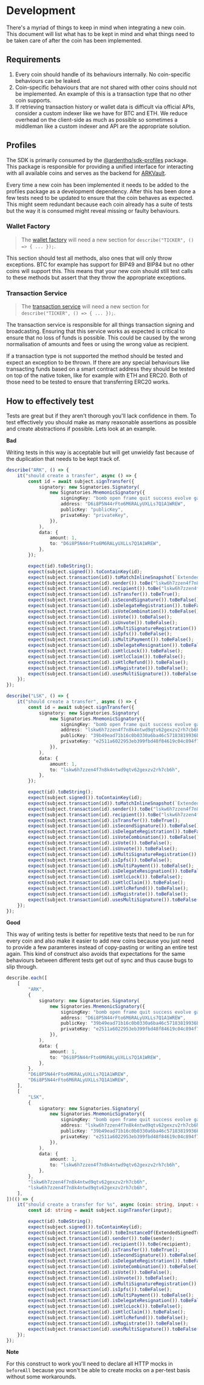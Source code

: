 # Development

There's a myriad of things to keep in mind when integrating a new coin. This document will list what has to be kept in mind and what things need to be taken care of after the coin has been implemented.

## Requirements

1. Every coin should handle of its behaviours internally. No coin-specific behaviours can be leaked.
2. Coin-specific behaviours that are not shared with other coins should not be implemented. An example of this is a transaction type that no other coin supports.
3. If retrieving transaction history or wallet data is difficult via official APIs, consider a custom indexer like we have for BTC and ETH. We reduce overhead on the client-side as much as possible so sometimes a middleman like a custom indexer and API are the appropriate solution.

## Profiles

The SDK is primarily consumed by the [@ardenthq/sdk-profiles](https://github.com/ArdentHQ/profiles) package. This package is responsible for providing a unified interface for interacting with all available coins and serves as the backend for [ARKVault](https://github.com/ArdentHQ/wallet).

Every time a new coin has been implemented it needs to be added to the profiles package as a development dependency. After this has been done a few tests need to be updated to ensure that the coin behaves as expected. This might seem redundant because each coin already has a suite of tests but the way it is consumed might reveal missing or faulty behaviours.

### Wallet Factory

> The [wallet factory](https://github.com/ArdentHQ/profiles/blob/master/source/wallet.factory.test.ts) will need a new section for `describe("TICKER", () => { ... });`.

This section should test all methods, also ones that will only throw exceptions. BTC for example has support for BIP49 and BIP84 but no other coins will support this. This means that your new coin should still test calls to these methods but assert that they throw the appropriate exceptions.

### Transaction Service

> The [transaction service](https://github.com/ArdentHQ/profiles/blob/master/source/wallet-transaction.service.test.ts) will need a new section for `describe("TICKER", () => { ... });`.

The transaction service is responsible for all things transaction signing and broadcasting. Ensuring that this service works as expected is critical to ensure that no loss of funds is possible. This could be caused by the wrong normalisation of amounts and fees or using the wrong value as recipient.

If a transaction type is not supported the method should be tested and expect an exception to be thrown. If there are any special behaviours like transacting funds based on a smart contract address they should be tested on top of the native token, like for example with ETH and ERC20. Both of those need to be tested to ensure that transferring ERC20 works.

## How to effectively test

Tests are great but if they aren't thorough you'll lack confidence in them. To test effectively you should make as many reasonable assertions as possible and create abstractions if possible. Lets look at an example.

**Bad**

Writing tests in this way is acceptable but will get unwieldy fast because of the duplication that needs to be kept track of.

```ts
describe("ARK", () => {
	it("should create a transfer", async () => {
		const id = await subject.signTransfer({
			signatory: new Signatories.Signatory(
				new Signatories.MnemonicSignatory({
					signingKey: "bomb open frame quit success evolve gain donate prison very rent later",
					address: "D6i8P5N44rFto6M6RALyUXLLs7Q1A1WREW",
					publicKey: "publicKey",
					privateKey: "privateKey",
				}),
			),
			data: {
				amount: 1,
				to: "D6i8P5N44rFto6M6RALyUXLLs7Q1A1WREW",
			},
		});

		expect(id).toBeString();
		expect(subject.signed()).toContainKey(id);
		expect(subject.transaction(id)).toMatchInlineSnapshot(`ExtendedSignedTransactionData {}`);
		expect(subject.transaction(id).sender()).toBe("lskw6h7zzen4f7n8k4ntwd9qtv62gexzv2rh7cb6h");
		expect(subject.transaction(id).recipient()).toBe("lskw6h7zzen4f7n8k4ntwd9qtv62gexzv2rh7cb6h");
		expect(subject.transaction(id).isTransfer()).toBeTrue();
		expect(subject.transaction(id).isSecondSignature()).toBeFalse();
		expect(subject.transaction(id).isDelegateRegistration()).toBeFalse();
		expect(subject.transaction(id).isVoteCombination()).toBeFalse();
		expect(subject.transaction(id).isVote()).toBeFalse();
		expect(subject.transaction(id).isUnvote()).toBeFalse();
		expect(subject.transaction(id).isMultiSignatureRegistration()).toBeFalse();
		expect(subject.transaction(id).isIpfs()).toBeFalse();
		expect(subject.transaction(id).isMultiPayment()).toBeFalse();
		expect(subject.transaction(id).isDelegateResignation()).toBeFalse();
		expect(subject.transaction(id).isHtlcLock()).toBeFalse();
		expect(subject.transaction(id).isHtlcClaim()).toBeFalse();
		expect(subject.transaction(id).isHtlcRefund()).toBeFalse();
		expect(subject.transaction(id).isMagistrate()).toBeFalse();
		expect(subject.transaction(id).usesMultiSignature()).toBeFalse();
	});
});

describe("LSK", () => {
	it("should create a transfer", async () => {
		const id = await subject.signTransfer({
			signatory: new Signatories.Signatory(
				new Signatories.MnemonicSignatory({
					signingKey: "bomb open frame quit success evolve gain donate prison very rent later",
					address: "lskw6h7zzen4f7n8k4ntwd9qtv62gexzv2rh7cb6h",
					publicKey: "39b49ead71b16c0b0330a6ba46c57183819936bfdf789dfd2452df4dc04f5a2a",
					privateKey: "e2511a6022953eb399fbd48f84619c04c894f735aee107b02a7690075ae67617",
				}),
			),
			data: {
				amount: 1,
				to: "lskw6h7zzen4f7n8k4ntwd9qtv62gexzv2rh7cb6h",
			},
		});

		expect(id).toBeString();
		expect(subject.signed()).toContainKey(id);
		expect(subject.transaction(id)).toMatchInlineSnapshot(`ExtendedSignedTransactionData {}`);
		expect(subject.transaction(id).sender()).toBe("lskw6h7zzen4f7n8k4ntwd9qtv62gexzv2rh7cb6h");
		expect(subject.transaction(id).recipient()).toBe("lskw6h7zzen4f7n8k4ntwd9qtv62gexzv2rh7cb6h");
		expect(subject.transaction(id).isTransfer()).toBeTrue();
		expect(subject.transaction(id).isSecondSignature()).toBeFalse();
		expect(subject.transaction(id).isDelegateRegistration()).toBeFalse();
		expect(subject.transaction(id).isVoteCombination()).toBeFalse();
		expect(subject.transaction(id).isVote()).toBeFalse();
		expect(subject.transaction(id).isUnvote()).toBeFalse();
		expect(subject.transaction(id).isMultiSignatureRegistration()).toBeFalse();
		expect(subject.transaction(id).isIpfs()).toBeFalse();
		expect(subject.transaction(id).isMultiPayment()).toBeFalse();
		expect(subject.transaction(id).isDelegateResignation()).toBeFalse();
		expect(subject.transaction(id).isHtlcLock()).toBeFalse();
		expect(subject.transaction(id).isHtlcClaim()).toBeFalse();
		expect(subject.transaction(id).isHtlcRefund()).toBeFalse();
		expect(subject.transaction(id).isMagistrate()).toBeFalse();
		expect(subject.transaction(id).usesMultiSignature()).toBeFalse();
	});
});
```

**Good**

This way of writing tests is better for repetitive tests that need to be run for every coin and also make it easier to add new coins because you just need to provide a few paramteres instead of copy-pasting or writing an entire test again. This kind of construct also avoids that expectations for the same behaviours between different tests get out of sync and thus cause bugs to slip through.

```ts
describe.each([
	[
		"ARK",
		{
			signatory: new Signatories.Signatory(
				new Signatories.MnemonicSignatory({
					signingKey: "bomb open frame quit success evolve gain donate prison very rent later",
					address: "D6i8P5N44rFto6M6RALyUXLLs7Q1A1WREW",
					publicKey: "39b49ead71b16c0b0330a6ba46c57183819936bfdf789dfd2452df4dc04f5a2a",
					privateKey: "e2511a6022953eb399fbd48f84619c04c894f735aee107b02a7690075ae67617",
				}),
			),
			data: {
				amount: 1,
				to: "D6i8P5N44rFto6M6RALyUXLLs7Q1A1WREW",
			},
		},
		"D6i8P5N44rFto6M6RALyUXLLs7Q1A1WREW",
		"D6i8P5N44rFto6M6RALyUXLLs7Q1A1WREW",
	],
	[
		"LSK",
		{
			signatory: new Signatories.Signatory(
				new Signatories.MnemonicSignatory({
					signingKey: "bomb open frame quit success evolve gain donate prison very rent later",
					address: "lskw6h7zzen4f7n8k4ntwd9qtv62gexzv2rh7cb6h",
					publicKey: "39b49ead71b16c0b0330a6ba46c57183819936bfdf789dfd2452df4dc04f5a2a",
					privateKey: "e2511a6022953eb399fbd48f84619c04c894f735aee107b02a7690075ae67617",
				}),
			),
			data: {
				amount: 1,
				to: "lskw6h7zzen4f7n8k4ntwd9qtv62gexzv2rh7cb6h",
			},
		},
		"lskw6h7zzen4f7n8k4ntwd9qtv62gexzv2rh7cb6h",
		"lskw6h7zzen4f7n8k4ntwd9qtv62gexzv2rh7cb6h",
	],
])(() => {
	it("should create a transfer for %s", async (coin: string, input: object, sender: string, recipient: string): Promise<void> => {
		const id: string = await subject.signTransfer(input);

		expect(id).toBeString();
		expect(subject.signed()).toContainKey(id);
		expect(subject.transaction(id)).toBeInstanceOf(ExtendedSignedTransactionData);
		expect(subject.transaction(id).sender()).toBe(sender);
		expect(subject.transaction(id).recipient()).toBe(recipient);
		expect(subject.transaction(id).isTransfer()).toBeTrue();
		expect(subject.transaction(id).isSecondSignature()).toBeFalse();
		expect(subject.transaction(id).isDelegateRegistration()).toBeFalse();
		expect(subject.transaction(id).isVoteCombination()).toBeFalse();
		expect(subject.transaction(id).isVote()).toBeFalse();
		expect(subject.transaction(id).isUnvote()).toBeFalse();
		expect(subject.transaction(id).isMultiSignatureRegistration()).toBeFalse();
		expect(subject.transaction(id).isIpfs()).toBeFalse();
		expect(subject.transaction(id).isMultiPayment()).toBeFalse();
		expect(subject.transaction(id).isDelegateResignation()).toBeFalse();
		expect(subject.transaction(id).isHtlcLock()).toBeFalse();
		expect(subject.transaction(id).isHtlcClaim()).toBeFalse();
		expect(subject.transaction(id).isHtlcRefund()).toBeFalse();
		expect(subject.transaction(id).isMagistrate()).toBeFalse();
		expect(subject.transaction(id).usesMultiSignature()).toBeFalse();
	});
});
```

**Note**

For this construct to work you'll need to declare all HTTP mocks in `beforeAll` because you won't be able to create mocks on a per-test basis without some workarounds.
